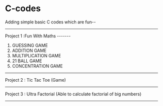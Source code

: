 # C-codes
Adding simple basic C codes which are fun--

***********************************************************************
Project 1 :Fun With Maths -------

1.  GUESSING GAME
2.  ADDITION GAME
3.  MULTIPLICATION GAME
4.  21 BALL GAME
5.  CONCENTRATION GAME 
************************************************************************

Project 2 : Tic Tac Toe (Game)

************************************************************************

Project 3 : Ultra Factorial (Able to calculate factorial of big numbers)

************************************************************************

